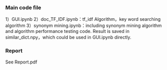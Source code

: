 ### Main code file

1）GUI.ipynb
2）doc_TF_IDF.ipynb：tf_idf Algorithm，key word searching algorithm
3）synonym mining.ipynb：including synonym mining algorithm and algorithm performance testing code. Result is saved in similar_dict.npy，which could be used in GUI.ipynb directly. 

### Report

See Report.pdf
